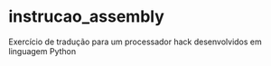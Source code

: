 # instrucao_assembly
Exercício de tradução para um processador hack desenvolvidos em linguagem Python
